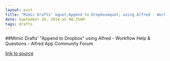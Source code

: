 ```yaml
---
layout: post
title: "Mimic Drafts' &quot;Append to Dropbox&quot; using Alfred - Workflow Help &amp; Questions - Alfred App Community Forum"
date: September 28, 2014 at 08:25AM
tags: drafts
---
```

##Mimic Drafts' &quot;Append to Dropbox&quot; using Alfred - Workflow Help &amp; Questions - Alfred App Community Forum

[link to source](http://ift.tt/1noChJ0) 
